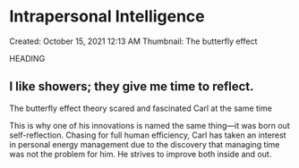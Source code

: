 # Intrapersonal Intelligence

Created: October 15, 2021 12:13 AM
Thumbnail: The butterfly effect

HEADING

## I like showers; they give me time to reflect.

The butterfly effect theory scared and fascinated Carl at the same time

This is why one of his innovations is named the same thing—it was born out self-reflection. Chasing for full human efficiency, Carl has taken an interest in personal energy management due to the discovery that managing time was not the problem for him. He strives to improve both inside and out.